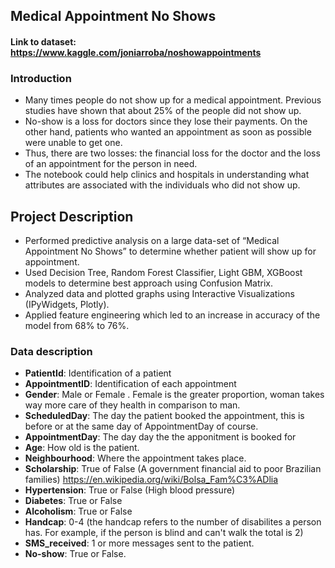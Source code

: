 ## Medical Appointment No Shows

#### Link to dataset: https://www.kaggle.com/joniarroba/noshowappointments

### Introduction

- Many times people do not show up for a medical appointment. Previous studies have shown that about 25% of the people did not show up.
- No-show is a loss for doctors since they lose their payments. On the other hand, patients who wanted an appointment as soon as possible were unable to get one.
- Thus, there are two losses: the financial loss for the doctor and the loss of an appointment for the person in need.
- The notebook could help clinics and hospitals in understanding what attributes are associated with the individuals who did not show up.

## Project Description

- Performed predictive analysis on a large data-set of “Medical Appointment No Shows” to determine whether patient will show
up for appointment.
- Used Decision Tree, Random Forest Classifier, Light GBM, XGBoost models to determine best approach using Confusion Matrix.
- Analyzed data and plotted graphs using Interactive Visualizations (IPyWidgets, Plotly).
- Applied feature engineering which led to an increase in accuracy of the model from 68% to 76%.
### Data description
- <strong>PatientId</strong>: Identification of a patient
- <strong>AppointmentID</strong>: Identification of each appointment
- <strong>Gender</strong>: Male or Female . Female is the greater proportion, woman takes way more care of they health in comparison to man.
- <strong>ScheduledDay</strong>: The day the patient booked the appointment, this is before or at the same day of AppointmentDay of course.
- <strong>AppointmentDay</strong>: The day day the the apponitment is booked for
- <strong>Age</strong>: How old is the patient.
- <strong>Neighbourhood</strong>: Where the appointment takes place.
- <strong>Scholarship</strong>: True of False (A government financial aid to poor Brazilian families) https://en.wikipedia.org/wiki/Bolsa_Fam%C3%ADlia
- <strong>Hypertension</strong>: True or False (High blood pressure)
- <strong>Diabetes</strong>: True or False
- <strong>Alcoholism</strong>: True or False
- <strong>Handcap</strong>: 0-4 (the handcap refers to the number of disabilites a person has. For example, if the person is blind and can't walk the total is 2)
- <strong>SMS_received</strong>: 1 or more messages sent to the patient.
- <strong>No-show</strong>: True or False.

